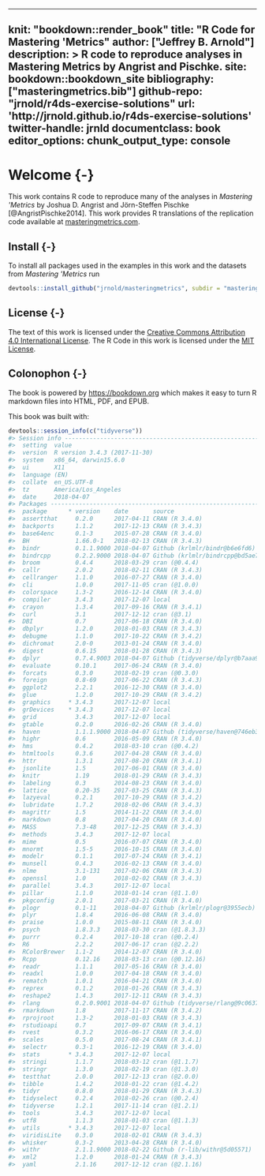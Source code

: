 
---
knit: "bookdown::render_book"
title: "R Code for Mastering 'Metrics"
author: ["Jeffrey B. Arnold"]
description: >
  R code to reproduce analyses in Mastering Metrics 
  by Angrist and Pischke.
site: bookdown::bookdown_site
bibliography: ["masteringmetrics.bib"]
github-repo: "jrnold/r4ds-exercise-solutions"
url: 'http\://jrnold.github.io/r4ds-exercise-solutions'
twitter-handle: jrnld
documentclass: book
editor_options: 
  chunk_output_type: console
---

# Welcome {-}

This work contains R code to reproduce many of the analyses in *Mastering 'Metrics* by Joshua D. Angrist and Jörn-Steffen Pischke [@AngristPischke2014].
This work provides R translations of the replication code available at [masteringmetrics.com](http://masteringmetrics.com/resources/).

## Install {-}

To install all packages used in the examples in this work
and the datasets from *Mastering 'Metrics* run

```r
devtools::install_github("jrnold/masteringmetrics", subdir = "masteringmetrics")
```

## License {-}

The text of this work is licensed under the [Creative Commons Attribution 4.0 International License](http://creativecommons.org/licenses/by/4.0/).
The R Code in this work is licensed under the [MIT License](https://opensource.org/licenses/MIT).

## Colonophon {-}

The book is powered by <https://bookdown.org> which makes it easy to turn R markdown files into HTML, PDF, and EPUB.

This book was built with:


```r
devtools::session_info(c("tidyverse"))
#> Session info -------------------------------------------------------------
#>  setting  value                       
#>  version  R version 3.4.3 (2017-11-30)
#>  system   x86_64, darwin15.6.0        
#>  ui       X11                         
#>  language (EN)                        
#>  collate  en_US.UTF-8                 
#>  tz       America/Los_Angeles         
#>  date     2018-04-07
#> Packages -----------------------------------------------------------------
#>  package      * version    date       source                          
#>  assertthat     0.2.0      2017-04-11 CRAN (R 3.4.0)                  
#>  backports      1.1.2      2017-12-13 CRAN (R 3.4.3)                  
#>  base64enc      0.1-3      2015-07-28 CRAN (R 3.4.0)                  
#>  BH             1.66.0-1   2018-02-13 CRAN (R 3.4.3)                  
#>  bindr          0.1.1.9000 2018-04-07 Github (krlmlr/bindr@b6e6fd6)   
#>  bindrcpp       0.2.2.9000 2018-04-07 Github (krlmlr/bindrcpp@bd5ae73)
#>  broom          0.4.4      2018-03-29 cran (@0.4.4)                   
#>  callr          2.0.2      2018-02-11 CRAN (R 3.4.3)                  
#>  cellranger     1.1.0      2016-07-27 CRAN (R 3.4.0)                  
#>  cli            1.0.0      2017-11-05 cran (@1.0.0)                   
#>  colorspace     1.3-2      2016-12-14 CRAN (R 3.4.0)                  
#>  compiler       3.4.3      2017-12-07 local                           
#>  crayon         1.3.4      2017-09-16 CRAN (R 3.4.1)                  
#>  curl           3.1        2017-12-12 cran (@3.1)                     
#>  DBI            0.7        2017-06-18 CRAN (R 3.4.0)                  
#>  dbplyr         1.2.0      2018-01-03 CRAN (R 3.4.3)                  
#>  debugme        1.1.0      2017-10-22 CRAN (R 3.4.2)                  
#>  dichromat      2.0-0      2013-01-24 CRAN (R 3.4.0)                  
#>  digest         0.6.15     2018-01-28 CRAN (R 3.4.3)                  
#>  dplyr          0.7.4.9003 2018-04-07 Github (tidyverse/dplyr@b7aaa95)
#>  evaluate       0.10.1     2017-06-24 CRAN (R 3.4.0)                  
#>  forcats        0.3.0      2018-02-19 cran (@0.3.0)                   
#>  foreign        0.8-69     2017-06-22 CRAN (R 3.4.3)                  
#>  ggplot2        2.2.1      2016-12-30 CRAN (R 3.4.0)                  
#>  glue           1.2.0      2017-10-29 CRAN (R 3.4.2)                  
#>  graphics     * 3.4.3      2017-12-07 local                           
#>  grDevices    * 3.4.3      2017-12-07 local                           
#>  grid           3.4.3      2017-12-07 local                           
#>  gtable         0.2.0      2016-02-26 CRAN (R 3.4.0)                  
#>  haven          1.1.1.9000 2018-04-07 Github (tidyverse/haven@746eb3e)
#>  highr          0.6        2016-05-09 CRAN (R 3.4.0)                  
#>  hms            0.4.2      2018-03-10 cran (@0.4.2)                   
#>  htmltools      0.3.6      2017-04-28 CRAN (R 3.4.0)                  
#>  httr           1.3.1      2017-08-20 CRAN (R 3.4.1)                  
#>  jsonlite       1.5        2017-06-01 CRAN (R 3.4.0)                  
#>  knitr          1.19       2018-01-29 CRAN (R 3.4.3)                  
#>  labeling       0.3        2014-08-23 CRAN (R 3.4.0)                  
#>  lattice        0.20-35    2017-03-25 CRAN (R 3.4.3)                  
#>  lazyeval       0.2.1      2017-10-29 CRAN (R 3.4.2)                  
#>  lubridate      1.7.2      2018-02-06 CRAN (R 3.4.3)                  
#>  magrittr       1.5        2014-11-22 CRAN (R 3.4.0)                  
#>  markdown       0.8        2017-04-20 CRAN (R 3.4.0)                  
#>  MASS           7.3-48     2017-12-25 CRAN (R 3.4.3)                  
#>  methods        3.4.3      2017-12-07 local                           
#>  mime           0.5        2016-07-07 CRAN (R 3.4.0)                  
#>  mnormt         1.5-5      2016-10-15 CRAN (R 3.4.0)                  
#>  modelr         0.1.1      2017-07-24 CRAN (R 3.4.1)                  
#>  munsell        0.4.3      2016-02-13 CRAN (R 3.4.0)                  
#>  nlme           3.1-131    2017-02-06 CRAN (R 3.4.3)                  
#>  openssl        1.0        2018-02-02 CRAN (R 3.4.3)                  
#>  parallel       3.4.3      2017-12-07 local                           
#>  pillar         1.1.0      2018-01-14 cran (@1.1.0)                   
#>  pkgconfig      2.0.1      2017-03-21 CRAN (R 3.4.0)                  
#>  plogr          0.1-11     2018-04-07 Github (krlmlr/plogr@3955ecb)   
#>  plyr           1.8.4      2016-06-08 CRAN (R 3.4.0)                  
#>  praise         1.0.0      2015-08-11 CRAN (R 3.4.0)                  
#>  psych          1.8.3.3    2018-03-30 cran (@1.8.3.3)                 
#>  purrr          0.2.4      2017-10-18 cran (@0.2.4)                   
#>  R6             2.2.2      2017-06-17 cran (@2.2.2)                   
#>  RColorBrewer   1.1-2      2014-12-07 CRAN (R 3.4.0)                  
#>  Rcpp           0.12.16    2018-03-13 cran (@0.12.16)                 
#>  readr          1.1.1      2017-05-16 CRAN (R 3.4.0)                  
#>  readxl         1.0.0      2017-04-18 CRAN (R 3.4.0)                  
#>  rematch        1.0.1      2016-04-21 CRAN (R 3.4.0)                  
#>  reprex         0.1.2      2018-01-26 CRAN (R 3.4.3)                  
#>  reshape2       1.4.3      2017-12-11 CRAN (R 3.4.3)                  
#>  rlang          0.2.0.9001 2018-04-07 Github (tidyverse/rlang@9c0637a)
#>  rmarkdown      1.8        2017-11-17 CRAN (R 3.4.2)                  
#>  rprojroot      1.3-2      2018-01-03 CRAN (R 3.4.3)                  
#>  rstudioapi     0.7        2017-09-07 CRAN (R 3.4.1)                  
#>  rvest          0.3.2      2016-06-17 CRAN (R 3.4.0)                  
#>  scales         0.5.0      2017-08-24 CRAN (R 3.4.1)                  
#>  selectr        0.3-1      2016-12-19 CRAN (R 3.4.0)                  
#>  stats        * 3.4.3      2017-12-07 local                           
#>  stringi        1.1.7      2018-03-12 cran (@1.1.7)                   
#>  stringr        1.3.0      2018-02-19 cran (@1.3.0)                   
#>  testthat       2.0.0      2017-12-13 cran (@2.0.0)                   
#>  tibble         1.4.2      2018-01-22 cran (@1.4.2)                   
#>  tidyr          0.8.0      2018-01-29 CRAN (R 3.4.3)                  
#>  tidyselect     0.2.4      2018-02-26 cran (@0.2.4)                   
#>  tidyverse      1.2.1      2017-11-14 cran (@1.2.1)                   
#>  tools          3.4.3      2017-12-07 local                           
#>  utf8           1.1.3      2018-01-03 cran (@1.1.3)                   
#>  utils        * 3.4.3      2017-12-07 local                           
#>  viridisLite    0.3.0      2018-02-01 CRAN (R 3.4.3)                  
#>  whisker        0.3-2      2013-04-28 CRAN (R 3.4.0)                  
#>  withr          2.1.1.9000 2018-02-22 Github (r-lib/withr@5d05571)    
#>  xml2           1.2.0      2018-01-24 CRAN (R 3.4.3)                  
#>  yaml           2.1.16     2017-12-12 cran (@2.1.16)
```


